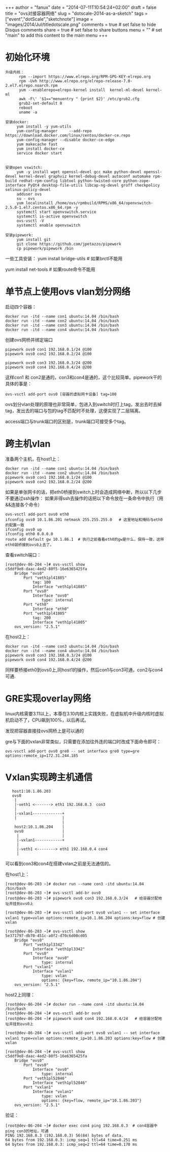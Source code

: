 +++
author = "fanux"
date = "2014-07-11T10:54:24+02:00"
draft = false
title = "ovs对接容器网络"
slug = "dotscale-2014-as-a-sketch"
tags = ["event","dotScale","sketchnote"]
image = "images/2014/Jul/titledotscale.png"
comments = true     # set false to hide Disqus comments
share = true        # set false to share buttons
menu = ""           # set "main" to add this content to the main menu
+++

# 初始化环境
```
升级内核：
      rpm --import https://www.elrepo.org/RPM-GPG-KEY-elrepo.org
      rpm -Uvh http://www.elrepo.org/elrepo-release-7.0-2.el7.elrepo.noarch.rpm
      yum --enablerepo=elrepo-kernel install  kernel-ml-devel kernel-ml
      awk -F\' '$1=="menuentry " {print $2}' /etc/grub2.cfg
      grub2-set-default 0
      reboot
      uname -a

安装docker:
     yum install -y yum-utils
     yum-config-manager     --add-repo     https://download.docker.com/linux/centos/docker-ce.repo
     yum-config-manager --disable docker-ce-edge
     yum makecache fast
     yum install docker-ce
     service docker start


安装open vswitch:
     yum -y install wget openssl-devel gcc make python-devel openssl-devel kernel-devel graphviz kernel-debug-devel autoconf automake rpm-build redhat-rpm-config libtool python-twisted-core python-zope-interface PyQt4 desktop-file-utils libcap-ng-devel groff checkpolicy selinux-policy-devel
     adduser ovs
     su - ovs
     yum localinstall /home/ovs/rpmbuild/RPMS/x86_64/openvswitch-2.5.0-1.el7.centos.x86_64.rpm -y
     systemctl start openvswitch.service
     systemctl is-active openvswitch
     ovs-vsctl -V
     systemctl enable openvswitch

安装pipework:
     yum install git
     git clone https://github.com/jpetazzo/pipework
     cp pipework/pipework /bin
```

一些工具安装：
yum install bridge-utils  # 如果brctl不能用

yum install net-tools     # 如果route命令不能用

# 单节点上使用ovs vlan划分网络
启动四个容器：
```
docker run -itd --name con1 ubuntu:14.04 /bin/bash
docker run -itd --name con2 ubuntu:14.04 /bin/bash
docker run -itd --name con3 ubuntu:14.04 /bin/bash
docker run -itd --name con4 ubuntu:14.04 /bin/bash
```
创建ovs网桥并绑定端口
```
pipework ovs0 con1 192.168.0.1/24 @100
pipework ovs0 con2 192.168.0.2/24 @100

pipework ovs0 con3 192.168.0.3/24 @200
pipework ovs0 con4 192.168.0.4/24 @200
```
这样con1 和 con2是通的，con3和con4是通的，这个比较简单。pipework干的具体的事是：
```
ovs-vsctl add-port ovs0 [容器的虚拟网卡设备] tag=100
```
ovs划分vlan处理的原理也非常简单，包进入到switch时打上tag，发出去时去掉tag，发出去的端口与包的tag不匹配时不处理，这便实现了二层隔离。

access端口与trunk端口的区别是，trunk端口可接受多个tag。

# 跨主机vlan
准备两个主机，在host1上：
```
docker run -itd --name con1 ubuntu:14.04 /bin/bash
docker run -itd --name con2 ubuntu:14.04 /bin/bash
pipework ovs0 con1 192.168.0.1/24 @100
pipework ovs0 con2 192.168.0.2/24 @200
```
如果是单张网卡的话，把eth0桥接到switch上时会造成网络中断，所以以下几步不要通过ssh操作：
如果非得ssh去操作的话把以下命令放在一条命令中执行（用&&连接各个命令）
```
ovs-vsctl add-port ovs0 eth0
ifconfig ovs0 10.1.86.201 netmask 255.255.255.0   # 这里地址和掩码与eth0的配置一致
ifconfig ovs0 up
ifconfig eth0 0.0.0.0
route add default gw 10.1.86.1  # 执行之前看看eth0的gw是什么，保持一致，这样eth0就桥接到ovs0上去了。
```
查看switch端口：
```
[root@dev-86-204 ~]# ovs-vsctl show
c5ddf9e8-daac-4ed2-80f5-16e6365425fa
    Bridge "ovs0"
        Port "veth1pl41885"
            tag: 100
            Interface "veth1pl41885"
        Port "ovs0"
            Interface "ovs0"
                type: internal
        Port "eth0"
            Interface "eth0"
        Port "veth1pl41805"
            tag: 200
            Interface "veth1pl41805"
    ovs_version: "2.5.1"
```

在host2上：
```
docker run -itd --name con3 ubuntu:14.04 /bin/bash
docker run -itd --name con4 ubuntu:14.04 /bin/bash
pipework ovs0 con3 192.168.0.3/24 @100
pipework ovs0 con4 192.168.0.4/24 @200
```
同样要桥接eth0到ovs0上,同host1的操作，然后con1与con3可通，con2与con4可通.

# GRE实现overlay网络
linux内核需要3.11以上，本尊在3.10内核上实践失败，在虚拟机中升级内核时虚拟机启动不了，CPU飙到100%，以后再试。

发现把容器直接挂ovs网桥上是可以通的

gre与下面的vxlan非常类似，只需要在添加往外连的端口时改成下面命令即可：
```
ovs-vsctl add-port ovs0 gre0 -- set interface gre0 type=gre options:remote_ip=172.31.244.185
```

# Vxlan实现跨主机通信
```
   host1:10.1.86.203 
   ovs0
    |
    |-veth1 <-------> eth1 192.168.0.3  con3
    |
    |-vxlan1-------------+
    |                    |
                         |
    host2:10.1.86.204    |
    ovs0                 |
     |                   |
     |-vxlan1------------+
     |
     |-veth1 <--------> eth1 192.168.0.4 con4
     |
```
可以看到con3和con4在搭建vxlan之前是无法通信的。

在host1上：
```
[root@dev-86-203 ~]# docker run --name con3 -itd ubuntu:14.04 /bin/bash
[root@dev-86-203 ~]# ovs-vsctl add-br ovs0
[root@dev-86-203 ~]# pipework ovs0 con3 192.168.0.3/24   # 给容器分配地址并挂到ovs0上

[root@dev-86-203 ~]# ovs-vsctl add-port ovs0 vxlan1 -- set interface vxlan1 type=vxlan options:remote_ip=10.1.86.204 options:key=flow # 创建vxlan

[root@dev-86-203 ~]# ovs-vsctl show
5e371797-db70-451c-a0f2-d70c6d00cd05
    Bridge "ovs0"
        Port "veth1pl3342"
            Interface "veth1pl3342"
        Port "ovs0"
            Interface "ovs0"
                type: internal
        Port "vxlan1"
            Interface "vxlan1"
                type: vxlan
                options: {key=flow, remote_ip="10.1.86.204"}
    ovs_version: "2.5.1"
```
host2上同理：
```
[root@dev-86-204 ~]# docker run --name con4 -itd ubuntu:14.04 /bin/bash
[root@dev-86-204 ~]# ovs-vsctl add-br ovs0
[root@dev-86-204 ~]# pipework ovs0 con4 192.168.0.4/24   # 给容器分配地址并挂到ovs0上

[root@dev-86-204 ~]# ovs-vsctl add-port ovs0 vxlan1 -- set interface vxlan1 type=vxlan options:remote_ip=10.1.86.203 options:key=flow # 创建vxlan

[root@dev-86-204 ~]# ovs-vsctl show
c5ddf9e8-daac-4ed2-80f5-16e6365425fa
    Bridge "ovs0"
        Port "ovs0"
            Interface "ovs0"
                type: internal
        Port "veth1pl52846"
            Interface "veth1pl52846"
        Port "vxlan1"
            Interface "vxlan1"
                type: vxlan
                options: {key=flow, remote_ip="10.1.86.203"}
    ovs_version: "2.5.1"
```
验证：
```
[root@dev-86-204 ~]# docker exec con4 ping 192.168.0.3  # con4容器中ping con3的地址，可通
PING 192.168.0.3 (192.168.0.3) 56(84) bytes of data.
64 bytes from 192.168.0.3: icmp_seq=1 ttl=64 time=0.251 ms
64 bytes from 192.168.0.3: icmp_seq=2 ttl=64 time=0.170 ms
```
